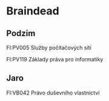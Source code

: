 # Braindead

## Podzim

FI:PV005 Služby počítačových sítí

FI:PV119 Základy práva pro informatiky

## Jaro

FI:VB042 Právo duševního vlastnictví
